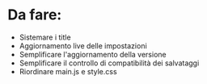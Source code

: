 # Da fare:
- Sistemare i title
- Aggiornamento live delle impostazioni
- Semplificare l'aggiornamento della versione
- Semplificare il controllo di compatibilità dei salvataggi
- Riordinare main.js e style.css